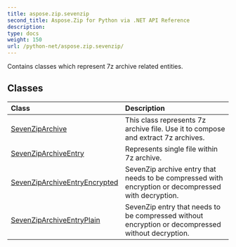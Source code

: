 ```yaml
---
title: aspose.zip.sevenzip
second_title: Aspose.Zip for Python via .NET API Reference
description: 
type: docs
weight: 150
url: /python-net/aspose.zip.sevenzip/
---
```



Contains classes which represent 7z archive related entities.

## Classes
| Class | Description |
| :- | :- |
|[SevenZipArchive](/zip/python-net/aspose.zip.sevenzip/sevenziparchive/)|This class represents 7z archive file. Use it to compose and extract 7z archives.|
|[SevenZipArchiveEntry](/zip/python-net/aspose.zip.sevenzip/sevenziparchiveentry/)|Represents single file within 7z archive.|
|[SevenZipArchiveEntryEncrypted](/zip/python-net/aspose.zip.sevenzip/sevenziparchiveentryencrypted/)|SevenZip archive entry that needs to be compressed with encryption or decompressed with decryption.|
|[SevenZipArchiveEntryPlain](/zip/python-net/aspose.zip.sevenzip/sevenziparchiveentryplain/)|SevenZip entry that needs to be compressed without encryption or decompressed without decryption.|
